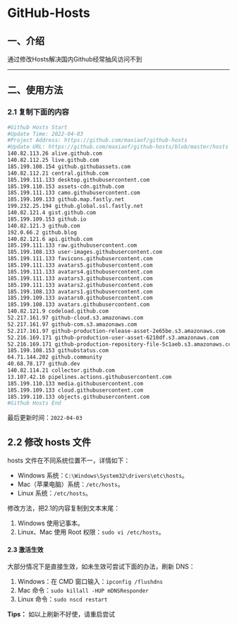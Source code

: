 # GitHub-Hosts

## 一、介绍
通过修改Hosts解决国内Github经常抽风访问不到

---

## 二、使用方法

### 2.1 复制下面的内容
```bash
#Github Hosts Start
#Update Time: 2022-04-03
#Project Address: https://github.com/maxiaof/github-hosts
#Update URL: https://github.com/maxiaof/github-hosts/blob/master/hosts
140.82.113.26 alive.github.com
140.82.112.25 live.github.com
185.199.108.154 github.githubassets.com
140.82.112.21 central.github.com
185.199.111.133 desktop.githubusercontent.com
185.199.110.153 assets-cdn.github.com
185.199.111.133 camo.githubusercontent.com
185.199.109.133 github.map.fastly.net
199.232.25.194 github.global.ssl.fastly.net
140.82.121.4 gist.github.com
185.199.109.153 github.io
140.82.121.3 github.com
192.0.66.2 github.blog
140.82.121.6 api.github.com
185.199.111.133 raw.githubusercontent.com
185.199.108.133 user-images.githubusercontent.com
185.199.111.133 favicons.githubusercontent.com
185.199.111.133 avatars5.githubusercontent.com
185.199.111.133 avatars4.githubusercontent.com
185.199.111.133 avatars3.githubusercontent.com
185.199.111.133 avatars2.githubusercontent.com
185.199.108.133 avatars1.githubusercontent.com
185.199.109.133 avatars0.githubusercontent.com
185.199.108.133 avatars.githubusercontent.com
140.82.121.9 codeload.github.com
52.217.161.97 github-cloud.s3.amazonaws.com
52.217.161.97 github-com.s3.amazonaws.com
52.217.161.97 github-production-release-asset-2e65be.s3.amazonaws.com
52.216.169.171 github-production-user-asset-6210df.s3.amazonaws.com
52.216.169.171 github-production-repository-file-5c1aeb.s3.amazonaws.com
185.199.108.153 githubstatus.com
64.71.144.202 github.community
40.68.78.177 github.dev
140.82.114.21 collector.github.com
13.107.42.16 pipelines.actions.githubusercontent.com
185.199.110.133 media.githubusercontent.com
185.199.109.133 cloud.githubusercontent.com
185.199.110.133 objects.githubusercontent.com
#Github Hosts End

```
最后更新时间：`2022-04-03`

## 2.2 修改 hosts 文件
hosts 文件在不同系统位置不一，详情如下：
- Windows 系统：`C:\Windows\System32\drivers\etc\hosts`。
- Mac（苹果电脑）系统：`/etc/hosts`。
- Linux 系统：`/etc/hosts`。

修改方法，把2.1的内容复制到文本末尾：

1. Windows 使用记事本。
2. Linux、Mac 使用 Root 权限：`sudo vi /etc/hosts`。

#### 2.3 激活生效
大部分情况下是直接生效，如未生效可尝试下面的办法，刷新 DNS：

1. Windows：在 CMD 窗口输入：`ipconfig /flushdns`
2. Mac 命令：`sudo killall -HUP mDNSResponder`
3. Linux 命令：`sudo nscd restart`

**Tips：** 如以上刷新不好使，请重启尝试
